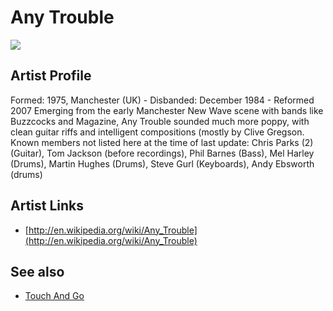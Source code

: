 # Any Trouble

![](../../asssets/artists/Any_Trouble.png)

## Artist Profile

Formed: 1975, Manchester (UK) - Disbanded: December 1984 - Reformed 2007
Emerging from the early Manchester New Wave scene with bands like Buzzcocks and Magazine, Any Trouble sounded much more poppy, with clean guitar riffs and intelligent compositions (mostly by Clive Gregson.
Known members not listed here at the time of last update:
Chris Parks (2) (Guitar), Tom Jackson (before recordings), Phil Barnes (Bass), Mel Harley (Drums), Martin Hughes (Drums), Steve Gurl (Keyboards), Andy Ebsworth (drums)

## Artist Links

- [http://en.wikipedia.org/wiki/Any_Trouble](http://en.wikipedia.org/wiki/Any_Trouble)


## See also

- [Touch And Go](Any_Trouble-Touch_And_Go.md)
